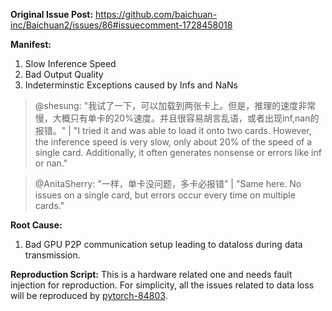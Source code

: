 **Original Issue Post:**
https://github.com/baichuan-inc/Baichuan2/issues/86#issuecomment-1728458018

**Manifest:**
1. Slow Inference Speed
2. Bad Output Quality
3. Indeterminstic Exceptions caused by Infs and NaNs

> @shesung: "我试了一下，可以加载到两张卡上。但是，推理的速度非常慢，大概只有单卡的20%速度。并且很容易胡言乱语，或者出现inf,nan的报错。" | "I tried it and was able to load it onto two cards. However, the inference speed is very slow, only about 20% of the speed of a single card. Additionally, it often generates nonsense or errors like inf or nan."

> @AnitaSherry: "一样，单卡没问题，多卡必报错" | "Same here. No issues on a single card, but errors occur every time on multiple cards."

**Root Cause:**
1. Bad GPU P2P communication setup leading to dataloss during data transmission.

**Reproduction Script:**
This is a hardware related one and needs fault injection for reproduction.
For simplicity, all the issues related to data loss will be reproduced by [pytorch-84803](../pytorch-84803).


